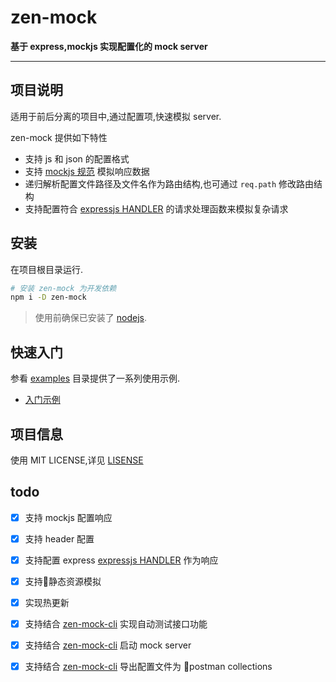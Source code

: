zen-mock
====

**基于 express,mockjs 实现配置化的 mock server**

----

## 项目说明
适用于前后分离的项目中,通过配置项,快速模拟 server.

zen-mock 提供如下特性

* 支持 js 和 json 的配置格式
* 支持 [mockjs 规范](http://mockjs.com/examples.html) 模拟响应数据
* 递归解析配置文件路径及文件名作为路由结构,也可通过 `req.path` 修改路由结构
* 支持配置符合 [expressjs HANDLER](https://expressjs.com/en/starter/basic-routing.html) 的请求处理函数来模拟复杂请求

## 安装
在项目根目录运行.

```bash
# 安装 zen-mock 为开发依赖
npm i -D zen-mock
```

> 使用前确保已安装了 [nodejs](http://nodejs.cn/).


## 快速入门
参看 [examples](./examples) 目录提供了一系列使用示例.

* [入门示例](./examples/basic/README.md)

## 项目信息
使用 MIT LICENSE,详见 [LISENSE](./LICENSE)

## todo
* [X] 支持 mockjs 配置响应
* [X] 支持 header 配置
* [X] 支持配置 express [expressjs HANDLER](https://expressjs.com/en/starter/basic-routing.html) 作为响应
* [X] 支持静态资源模拟
* [X] 实现热更新
* [X] 支持结合 [zen-mock-cli][zen-mock-cli] 实现自动测试接口功能
* [X] 支持结合 [zen-mock-cli][zen-mock-cli] 启动 mock server
* [X] 支持结合 [zen-mock-cli][zen-mock-cli] 导出配置文件为 postman collections


[zen-mock-cli]: https://github.com/zenHeart/zen-mock/tree/master/packages/zen-mock-cli
